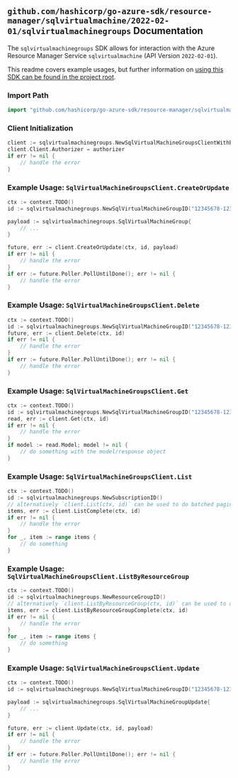 
## `github.com/hashicorp/go-azure-sdk/resource-manager/sqlvirtualmachine/2022-02-01/sqlvirtualmachinegroups` Documentation

The `sqlvirtualmachinegroups` SDK allows for interaction with the Azure Resource Manager Service `sqlvirtualmachine` (API Version `2022-02-01`).

This readme covers example usages, but further information on [using this SDK can be found in the project root](https://github.com/hashicorp/go-azure-sdk/tree/main/docs).

### Import Path

```go
import "github.com/hashicorp/go-azure-sdk/resource-manager/sqlvirtualmachine/2022-02-01/sqlvirtualmachinegroups"
```


### Client Initialization

```go
client := sqlvirtualmachinegroups.NewSqlVirtualMachineGroupsClientWithBaseURI("https://management.azure.com")
client.Client.Authorizer = authorizer
if err != nil {
	// handle the error
}
```


### Example Usage: `SqlVirtualMachineGroupsClient.CreateOrUpdate`

```go
ctx := context.TODO()
id := sqlvirtualmachinegroups.NewSqlVirtualMachineGroupID("12345678-1234-9876-4563-123456789012", "example-resource-group", "sqlVirtualMachineGroupValue")

payload := sqlvirtualmachinegroups.SqlVirtualMachineGroup{
	// ...
}

future, err := client.CreateOrUpdate(ctx, id, payload)
if err != nil {
	// handle the error
}
if err := future.Poller.PollUntilDone(); err != nil {
	// handle the error
}
```


### Example Usage: `SqlVirtualMachineGroupsClient.Delete`

```go
ctx := context.TODO()
id := sqlvirtualmachinegroups.NewSqlVirtualMachineGroupID("12345678-1234-9876-4563-123456789012", "example-resource-group", "sqlVirtualMachineGroupValue")
future, err := client.Delete(ctx, id)
if err != nil {
	// handle the error
}
if err := future.Poller.PollUntilDone(); err != nil {
	// handle the error
}
```


### Example Usage: `SqlVirtualMachineGroupsClient.Get`

```go
ctx := context.TODO()
id := sqlvirtualmachinegroups.NewSqlVirtualMachineGroupID("12345678-1234-9876-4563-123456789012", "example-resource-group", "sqlVirtualMachineGroupValue")
read, err := client.Get(ctx, id)
if err != nil {
	// handle the error
}
if model := read.Model; model != nil {
	// do something with the model/response object
}
```


### Example Usage: `SqlVirtualMachineGroupsClient.List`

```go
ctx := context.TODO()
id := sqlvirtualmachinegroups.NewSubscriptionID()
// alternatively `client.List(ctx, id)` can be used to do batched pagination
items, err := client.ListComplete(ctx, id)
if err != nil {
	// handle the error
}
for _, item := range items {
	// do something
}
```


### Example Usage: `SqlVirtualMachineGroupsClient.ListByResourceGroup`

```go
ctx := context.TODO()
id := sqlvirtualmachinegroups.NewResourceGroupID()
// alternatively `client.ListByResourceGroup(ctx, id)` can be used to do batched pagination
items, err := client.ListByResourceGroupComplete(ctx, id)
if err != nil {
	// handle the error
}
for _, item := range items {
	// do something
}
```


### Example Usage: `SqlVirtualMachineGroupsClient.Update`

```go
ctx := context.TODO()
id := sqlvirtualmachinegroups.NewSqlVirtualMachineGroupID("12345678-1234-9876-4563-123456789012", "example-resource-group", "sqlVirtualMachineGroupValue")

payload := sqlvirtualmachinegroups.SqlVirtualMachineGroupUpdate{
	// ...
}

future, err := client.Update(ctx, id, payload)
if err != nil {
	// handle the error
}
if err := future.Poller.PollUntilDone(); err != nil {
	// handle the error
}
```
